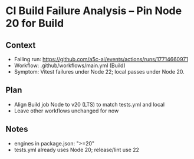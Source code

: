 # CI Build Failure Analysis – Pin Node 20 for Build

## Context
- Failing run: https://github.com/a5c-ai/events/actions/runs/17714660971
- Workflow: .github/workflows/main.yml (Build)
- Symptom: Vitest failures under Node 22; local passes under Node 20.

## Plan
- Align Build job Node to v20 (LTS) to match tests.yml and local
- Leave other workflows unchanged for now

## Notes
- engines in package.json: ">=20"
- tests.yml already uses Node 20; release/lint use 22
